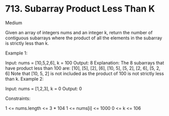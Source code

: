 # 713. Subarray Product Less Than K
Medium

Given an array of integers nums and an integer k, return the number of contiguous subarrays where the product of all the elements in the subarray is strictly less than k.


Example 1:

Input: nums = [10,5,2,6], k = 100
Output: 8
Explanation: The 8 subarrays that have product less than 100 are:
[10], [5], [2], [6], [10, 5], [5, 2], [2, 6], [5, 2, 6]
Note that [10, 5, 2] is not included as the product of 100 is not strictly less than k.
Example 2:

Input: nums = [1,2,3], k = 0
Output: 0
 

Constraints:

1 <= nums.length <= 3 * 104
1 <= nums[i] <= 1000
0 <= k <= 106